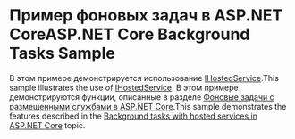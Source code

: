 # <a name="aspnet-core-background-tasks-sample"></a><span data-ttu-id="4f5db-101">Пример фоновых задач в ASP.NET Core</span><span class="sxs-lookup"><span data-stu-id="4f5db-101">ASP.NET Core Background Tasks Sample</span></span>

<span data-ttu-id="4f5db-102">В этом примере демонстрируется использование [IHostedService](https://docs.microsoft.com/dotnet/api/microsoft.extensions.hosting.ihostedservice).</span><span class="sxs-lookup"><span data-stu-id="4f5db-102">This sample illustrates the use of [IHostedService](https://docs.microsoft.com/dotnet/api/microsoft.extensions.hosting.ihostedservice).</span></span> <span data-ttu-id="4f5db-103">В этом примере демонстрируются функции, описанные в разделе [Фоновые задачи с размещенными службами в ASP.NET Core](https://docs.microsoft.com/aspnet/core/fundamentals/host/hosted-services).</span><span class="sxs-lookup"><span data-stu-id="4f5db-103">This sample demonstrates the features described in the [Background tasks with hosted services in ASP.NET Core](https://docs.microsoft.com/aspnet/core/fundamentals/host/hosted-services) topic.</span></span>

